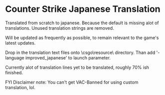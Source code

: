 # Counter Strike Japanese Translation
Translated from scratch to japanese. Because the default is missing alot of translations.
Unused translation strings are removed.

Will be updated as frequently as possible, to remain relevant to the game's latest updates.

Drop in the translation text files onto \csgo\resource\ directory. Than add '-language improved_japanese' to launch parameter.

Currently alot of translation lines yet to be translated, roughly 70% ish finished.

FYI Disclaimer note: You can't get VAC-Banned for using custom translation, lol.
